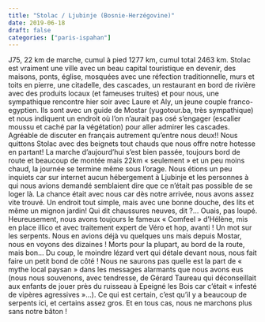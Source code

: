 ```yaml
---
title: "Stolac / Ljubinje (Bosnie-Herzégovine)"
date: 2019-06-18
draft: false
categories: ["paris-ispahan"]
---
```


J75, 22 km de marche, cumul à pied 1277 km, cumul total 2463 km.
Stolac est vraiment une ville avec un beau capital touristique en devenir, des maisons, ponts, église, mosquées avec une réfection traditionnelle, murs et toits en pierre, une citadelle, des cascades, un restaurant en bord de rivière avec des produits locaux (et fameuses truites) et pour nous, une sympathique rencontre hier soir avec Laure et Aly, un jeune couple franco-egyptien. Ils sont avec un guide de Mostar (yugotour.ba, très sympathique) et nous indiquent un endroit où l’on n’aurait pas osé s’engager (escalier moussu et caché par la végétation) pour aller admirer les cascades. Agréable de discuter en français autrement qu’entre nous deux!!
Nous quittons Stolac avec des beignets tout chauds que nous offre notre hotesse en partant! La marche d’aujourd’hui s’est bien passée, toujours bord de route et beaucoup de montée mais 22km « seulement » et un peu moins chaud, la journée se termine même sous l’orage. Nous étions un peu inquiets car sur internet aucun hébergement à Ljubinje et les personnes à qui nous avions demandé semblaient dire que ce n’était pas possible de se loger là. La chance était avec nous car dès notre arrivée, nous avons assez vite trouvé. Un endroit tout simple, mais avec une bonne douche, des lits et même un mignon jardin!
Qui dit chaussures neuves, dit ?… Ouais, pas loupé. Heureusement, nous avons toujours le fameux « Comfeel » d’Hélène, mis en place illico et avec traitement expert de Véro et hop, avanti !
Un mot sur les serpents. Nous en avions déjà vu quelques uns mais depuis Mostar, nous en voyons des dizaines ! Morts pour la plupart, au bord de la route, mais bon… Du coup, le moindre lézard vert qui détale devant nous, nous fait faire un petit bond de côté ! Nous ne saurons pas quelle est la part de « mythe local paysan » dans les messages alarmants que nous avons eus (nous nous souvenons, avec tendresse, de Gérard Taureau qui déconseillait aux enfants de jouer près du ruisseau à Epeigné les Bois car c’était « infesté de vipères agressives »…). Ce qui est certain, c’est qu’il y a beaucoup de serpents ici, et certains assez gros. Et en tous cas, nous ne marchons plus sans notre bâton !
